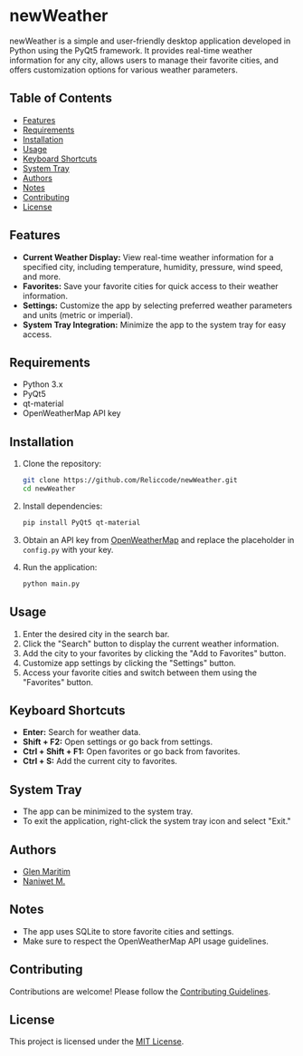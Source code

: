 # newWeather

newWeather is a simple and user-friendly desktop application developed in Python using the PyQt5 framework. It provides real-time weather information for any city, allows users to manage their favorite cities, and offers customization options for various weather parameters.

## Table of Contents
- [Features](#features)
- [Requirements](#requirements)
- [Installation](#installation)
- [Usage](#usage)
- [Keyboard Shortcuts](#keyboard-shortcuts)
- [System Tray](#system-tray)
- [Authors](#authors)
- [Notes](#notes)
- [Contributing](#contributing)
- [License](#license)

## Features

- **Current Weather Display:** View real-time weather information for a specified city, including temperature, humidity, pressure, wind speed, and more.
- **Favorites:** Save your favorite cities for quick access to their weather information.
- **Settings:** Customize the app by selecting preferred weather parameters and units (metric or imperial).
- **System Tray Integration:** Minimize the app to the system tray for easy access.

## Requirements

- Python 3.x
- PyQt5
- qt-material
- OpenWeatherMap API key

## Installation

1. Clone the repository:

    ```bash
    git clone https://github.com/Reliccode/newWeather.git
    cd newWeather
    ```

2. Install dependencies:

    ```bash
    pip install PyQt5 qt-material
    ```

3. Obtain an API key from [OpenWeatherMap](https://openweathermap.org/) and replace the placeholder in `config.py` with your key.

4. Run the application:

    ```bash
    python main.py
    ```

## Usage

1. Enter the desired city in the search bar.
2. Click the "Search" button to display the current weather information.
3. Add the city to your favorites by clicking the "Add to Favorites" button.
4. Customize app settings by clicking the "Settings" button.
5. Access your favorite cities and switch between them using the "Favorites" button.

## Keyboard Shortcuts

- **Enter:** Search for weather data.
- **Shift + F2:** Open settings or go back from settings.
- **Ctrl + Shift + F1:** Open favorites or go back from favorites.
- **Ctrl + S:** Add the current city to favorites.

## System Tray

- The app can be minimized to the system tray.
- To exit the application, right-click the system tray icon and select "Exit."

## Authors

- [Glen Maritim](https://github.com/ExitMirth)
- [Naniwet M.](https://github.com/Reliccode)

## Notes

- The app uses SQLite to store favorite cities and settings.
- Make sure to respect the OpenWeatherMap API usage guidelines.

## Contributing

Contributions are welcome! Please follow the [Contributing Guidelines](CONTRIBUTING.md).

## License

This project is licensed under the [MIT License](LICENSE).